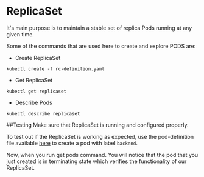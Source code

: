 # ReplicaSet 

It's main purpose is to maintain a stable set of replica Pods running at any given time. 

Some of the commands that are used here to create and explore PODS are:

- Create ReplicaSet

```
kubectl create -f rc-definition.yaml
```

- Get ReplicaSet
```
kubectl get replicaset
```

- Describe Pods
```
kubectl describe replicaset
```


##Testing
Make sure that ReplicaSet is running and configured properly.

To test out if the ReplicaSet is working as expected, use the pod-definition file available [here](test/pod-definition.yaml) to create a pod with label `backend`.

Now, when you run get pods command. You will notice that the pod that you just created is in terminating state which verifies the functionality of our ReplicaSet. 

